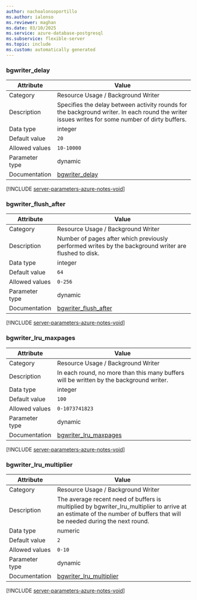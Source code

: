 ```yaml
---
author: nachoalonsoportillo
ms.author: ialonso
ms.reviewer: maghan
ms.date: 03/10/2025
ms.service: azure-database-postgresql
ms.subservice: flexible-server
ms.topic: include
ms.custom: automatically generated
---
```

### bgwriter_delay

| Attribute | Value |
| --- | --- |
| Category | Resource Usage / Background Writer |
| Description | Specifies the delay between activity rounds for the background writer. In each round the writer issues writes for some number of dirty buffers. |
| Data type | integer |
| Default value | `20` |
| Allowed values | `10-10000` |
| Parameter type | dynamic |
| Documentation | [bgwriter_delay](https://www.postgresql.org/docs/17/runtime-config-resource.html#GUC-BGWRITER-DELAY) |


[!INCLUDE [server-parameters-azure-notes-void](./server-parameters-azure-notes-void.md)]



### bgwriter_flush_after

| Attribute | Value |
| --- | --- |
| Category | Resource Usage / Background Writer |
| Description | Number of pages after which previously performed writes by the background writer are flushed to disk. |
| Data type | integer |
| Default value | `64` |
| Allowed values | `0-256` |
| Parameter type | dynamic |
| Documentation | [bgwriter_flush_after](https://www.postgresql.org/docs/17/runtime-config-resource.html#GUC-BGWRITER-FLUSH-AFTER) |


[!INCLUDE [server-parameters-azure-notes-void](./server-parameters-azure-notes-void.md)]



### bgwriter_lru_maxpages

| Attribute | Value |
| --- | --- |
| Category | Resource Usage / Background Writer |
| Description | In each round, no more than this many buffers will be written by the background writer. |
| Data type | integer |
| Default value | `100` |
| Allowed values | `0-1073741823` |
| Parameter type | dynamic |
| Documentation | [bgwriter_lru_maxpages](https://www.postgresql.org/docs/17/runtime-config-resource.html#GUC-BGWRITER-LRU-MAXPAGES) |


[!INCLUDE [server-parameters-azure-notes-void](./server-parameters-azure-notes-void.md)]



### bgwriter_lru_multiplier

| Attribute | Value |
| --- | --- |
| Category | Resource Usage / Background Writer |
| Description | The average recent need of buffers is multiplied by bgwriter_lru_multiplier to arrive at an estimate of the number of buffers that will be needed during the next round. |
| Data type | numeric |
| Default value | `2` |
| Allowed values | `0-10` |
| Parameter type | dynamic |
| Documentation | [bgwriter_lru_multiplier](https://www.postgresql.org/docs/17/runtime-config-resource.html#GUC-BGWRITER-LRU-MULTIPLIER) |


[!INCLUDE [server-parameters-azure-notes-void](./server-parameters-azure-notes-void.md)]



